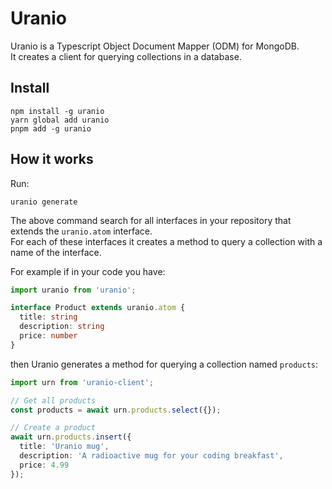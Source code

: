 # Uranio

Uranio is a Typescript Object Document Mapper (ODM) for MongoDB.\
It creates a client for querying collections in a database.

## Install

```
npm install -g uranio
yarn global add uranio
pnpm add -g uranio
```

## How it works

Run:
```
uranio generate
```

The above command search for all interfaces in your repository that extends
the `uranio.atom` interface.\
For each of these interfaces it creates a method to query a collection with a
name of the interface.

For example if in your code you have:

```typescript
import uranio from 'uranio';

interface Product extends uranio.atom {
  title: string
  description: string
  price: number
}
```

then Uranio generates a method for querying a collection named `products`:

```typescript
import urn from 'uranio-client';

// Get all products
const products = await urn.products.select({});

// Create a product
await urn.products.insert({
  title: 'Uranio mug',
  description: 'A radioactive mug for your coding breakfast',
  price: 4.99
});
```


